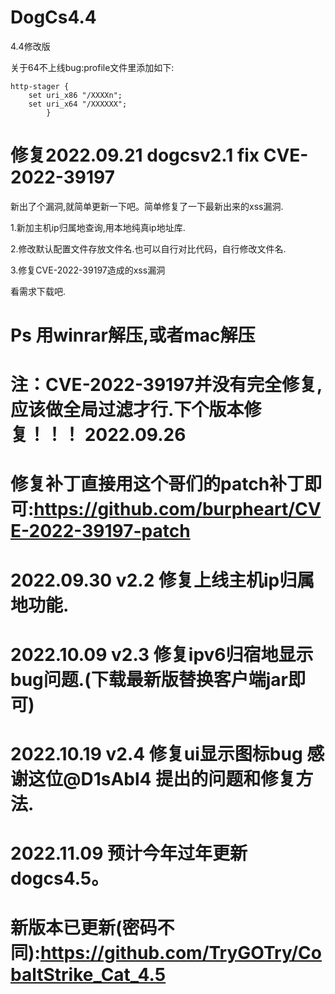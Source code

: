 # DogCs4.4
4.4修改版


关于64不上线bug:profile文件里添加如下:
```
http-stager {
    set uri_x86 "/XXXXn";
    set uri_x64 "/XXXXXX";
        }
```
# 修复2022.09.21 dogcsv2.1  fix CVE-2022-39197

新出了个漏洞,就简单更新一下吧。简单修复了一下最新出来的xss漏洞.

1.新加主机ip归属地查询,用本地纯真ip地址库.

2.修改默认配置文件存放文件名.也可以自行对比代码，自行修改文件名.

3.修复CVE-2022-39197造成的xss漏洞

看需求下载吧.

# Ps 用winrar解压,或者mac解压

# 注：CVE-2022-39197并没有完全修复,应该做全局过滤才行.下个版本修复！！！ 2022.09.26
# 修复补丁直接用这个哥们的patch补丁即可:https://github.com/burpheart/CVE-2022-39197-patch

# 2022.09.30 v2.2 修复上线主机ip归属地功能.

# 2022.10.09 v2.3 修复ipv6归宿地显示bug问题.(下载最新版替换客户端jar即可)

# 2022.10.19 v2.4 修复ui显示图标bug 感谢这位@D1sAbl4 提出的问题和修复方法.

# 2022.11.09 预计今年过年更新dogcs4.5。

# 新版本已更新(密码不同):https://github.com/TryGOTry/CobaltStrike_Cat_4.5
